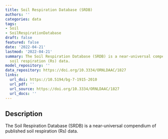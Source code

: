 ```yaml
---
title: Soil Respiration Database (SRDB)
authors: ''
categories: data
tags:
- Soil
- SoilRespirationDatabase
draft: false
featured: false
date: '2022-04-21'
lastmod: '2022-04-21'
summary: The Soil Respiration Database (SRDB) is a near-universal compendium of published
  soil respiration (Rs) data.
model_repository: ''
data_repository: https://doi.org/10.3334/ORNLDAAC/1827
links:
  url_doi: https://10.5194/bg-7-1915-2010
  url_pdf: ''
  url_source: https://doi.org/10.3334/ORNLDAAC/1827
  url_docs: ''
---
```


## Description

The Soil Respiration Database (SRDB) is a near-universal compendium of published soil respiration (Rs) data.

